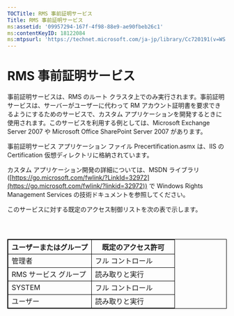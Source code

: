 ```yaml
---
TOCTitle: RMS 事前証明サービス
Title: RMS 事前証明サービス
ms:assetid: '09957294-167f-4f98-88e9-ae90fbeb26c1'
ms:contentKeyID: 18122084
ms:mtpsurl: 'https://technet.microsoft.com/ja-jp/library/Cc720191(v=WS.10)'
---
```


RMS 事前証明サービス
====================

事前証明サービスは、RMS のルート クラスタ上でのみ実行されます。事前証明サービスは、サーバーがユーザーに代わって RM アカウント証明書を要求できるようにするためのサービスで、カスタム アプリケーションを開発するときに使用されます。このサービスを利用する例としては、Microsoft Exchange Server 2007 や Microsoft Office SharePoint Server 2007 があります。

事前証明サービス アプリケーション ファイル Precertification.asmx は、IIS の Certification 仮想ディレクトリに格納されています。

カスタム アプリケーション開発の詳細については、MSDN ライブラリ ([https://go.microsoft.com/fwlink/?LinkId=32972](https://go.microsoft.com/fwlink/?linkid=32972)) で Windows Rights Management Services の技術ドキュメントを参照してください。

このサービスに対する既定のアクセス制御リストを次の表で示します。

###  

 
<table style="border:1px solid black;">
<colgroup>
<col width="50%" />
<col width="50%" />
</colgroup>
<thead>
<tr class="header">
<th style="border:1px solid black;" >ユーザーまたはグループ</th>
<th style="border:1px solid black;" >既定のアクセス許可</th>
</tr>
</thead>
<tbody>
<tr class="odd">
<td style="border:1px solid black;">管理者</td>
<td style="border:1px solid black;">フル コントロール</td>
</tr>
<tr class="even">
<td style="border:1px solid black;">RMS サービス グループ</td>
<td style="border:1px solid black;">読み取りと実行</td>
</tr>
<tr class="odd">
<td style="border:1px solid black;">SYSTEM</td>
<td style="border:1px solid black;">フル コントロール</td>
</tr>
<tr class="even">
<td style="border:1px solid black;">ユーザー</td>
<td style="border:1px solid black;">読み取りと実行</td>
</tr>
</tbody>
</table>
